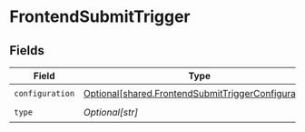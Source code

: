 # FrontendSubmitTrigger


## Fields

| Field                                                                                                                | Type                                                                                                                 | Required                                                                                                             | Description                                                                                                          |
| -------------------------------------------------------------------------------------------------------------------- | -------------------------------------------------------------------------------------------------------------------- | -------------------------------------------------------------------------------------------------------------------- | -------------------------------------------------------------------------------------------------------------------- |
| `configuration`                                                                                                      | [Optional[shared.FrontendSubmitTriggerConfiguration]](undefined/models/shared/frontendsubmittriggerconfiguration.md) | :heavy_check_mark:                                                                                                   | N/A                                                                                                                  |
| `type`                                                                                                               | *Optional[str]*                                                                                                      | :heavy_check_mark:                                                                                                   | N/A                                                                                                                  |